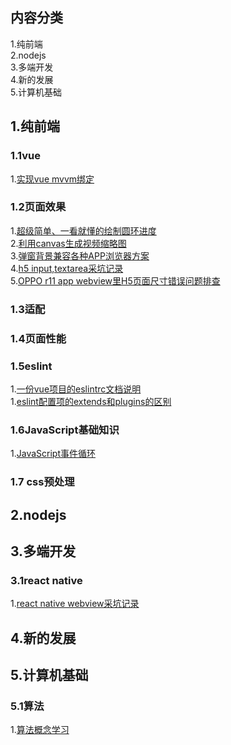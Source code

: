 ## 内容分类
1.纯前端           
2.nodejs           
3.多端开发           
4.新的发展           
5.计算机基础         
## 1.纯前端 
### 1.1vue
 1.[实现vue mvvm绑定](https://github.com/calali/mvvm)

### 1.2页面效果
1.[超级简单、一看就懂的绘制圆环进度](https://github.com/liqiuhui/blog/issues/4)            
2.[利用canvas生成视频缩略图](https://github.com/liqiuhui/blog/issues/2)            
3.[弹窗背景兼容各种APP浏览器方案](https://github.com/liqiuhui/blog/issues/19)           
4.[h5 input,textarea采坑记录](https://github.com/liqiuhui/blog/issues/21)           
5.[OPPO r11 app webview里H5页面尺寸错误问题排查](https://github.com/liqiuhui/blog/issues/20)           

### 1.3适配


### 1.4页面性能

### 1.5eslint
1.[一份vue项目的eslintrc文档说明](https://github.com/liqiuhui/blog/issues/25)            
1.[eslint配置项的extends和plugins的区别](https://github.com/liqiuhui/blog/issues/26)          

### 1.6JavaScript基础知识
1.[JavaScript事件循环](https://github.com/liqiuhui/blog/issues/17)            

### 1.7 css预处理

## 2.nodejs


## 3.多端开发
### 3.1react native
1.[react native webview采坑记录](https://github.com/liqiuhui/blog/issues/22)            



## 4.新的发展


## 5.计算机基础
### 5.1算法
1.[算法概念学习](https://github.com/liqiuhui/blog/issues/16)          
